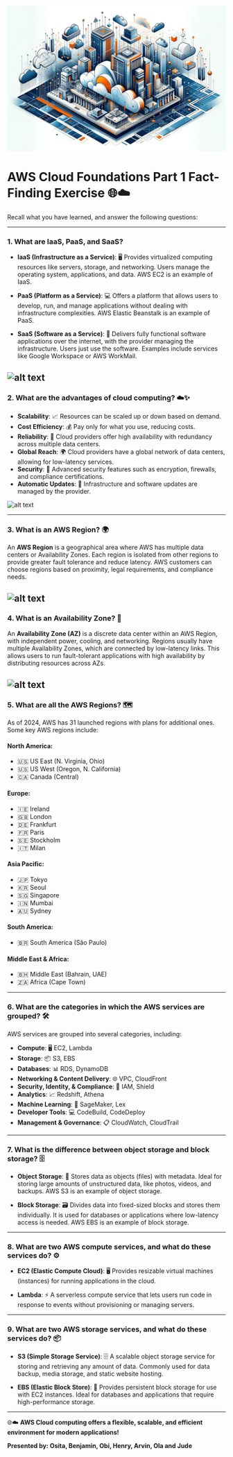 ![alt text](image-20.png)
# AWS Cloud Foundations Part 1 Fact-Finding Exercise 🌐☁️

Recall what you have learned, and answer the following questions:

---

### 1. **What are IaaS, PaaS, and SaaS?** 
- **IaaS (Infrastructure as a Service)**: 🖥️ Provides virtualized computing resources like servers, storage, and networking. Users manage the operating system, applications, and data. AWS EC2 is an example of IaaS.
  
- **PaaS (Platform as a Service)**: 💻 Offers a platform that allows users to develop, run, and manage applications without dealing with infrastructure complexities. AWS Elastic Beanstalk is an example of PaaS.
  
- **SaaS (Software as a Service)**: 📲 Delivers fully functional software applications over the internet, with the provider managing the infrastructure. Users just use the software. Examples include services like Google Workspace or AWS WorkMail.

![alt text](image-7.png)
---

### 2. **What are the advantages of cloud computing?** ☁️✨
- **Scalability**: 📈 Resources can be scaled up or down based on demand.
- **Cost Efficiency**: 💰 Pay only for what you use, reducing costs.
- **Reliability**: 🔄 Cloud providers offer high availability with redundancy across multiple data centers.
- **Global Reach**: 🌍 Cloud providers have a global network of data centers, allowing for low-latency services.
- **Security**: 🔐 Advanced security features such as encryption, firewalls, and compliance certifications.
- **Automatic Updates**: 🔄 Infrastructure and software updates are managed by the provider.

![alt text](image-8.png)

---

### 3. **What is an AWS Region?** 🌍
An **AWS Region** is a geographical area where AWS has multiple data centers or Availability Zones. Each region is isolated from other regions to provide greater fault tolerance and reduce latency. AWS customers can choose regions based on proximity, legal requirements, and compliance needs.

![alt text](image-9.png)
---

### 4. **What is an Availability Zone?** 🏢
An **Availability Zone (AZ)** is a discrete data center within an AWS Region, with independent power, cooling, and networking. Regions usually have multiple Availability Zones, which are connected by low-latency links. This allows users to run fault-tolerant applications with high availability by distributing resources across AZs.

![alt text](image-10.png)
---

### 5. **What are all the AWS Regions?** 🗺️

As of 2024, AWS has 31 launched regions with plans for additional ones. Some key AWS regions include:

#### **North America:**
- 🇺🇸 US East (N. Virginia, Ohio)  
- 🇺🇸 US West (Oregon, N. California)  
- 🇨🇦 Canada (Central)

#### **Europe:**
- 🇮🇪 Ireland  
- 🇬🇧 London  
- 🇩🇪 Frankfurt  
- 🇫🇷 Paris  
- 🇸🇪 Stockholm  
- 🇮🇹 Milan

#### **Asia Pacific:**
- 🇯🇵 Tokyo  
- 🇰🇷 Seoul  
- 🇸🇬 Singapore  
- 🇮🇳 Mumbai  
- 🇦🇺 Sydney

#### **South America:**
- 🇧🇷 South America (São Paulo)

#### **Middle East & Africa:**
- 🇧🇭 Middle East (Bahrain, UAE)  
- 🇿🇦 Africa (Cape Town)

---

### 6. **What are the categories in which the AWS services are grouped?** 🛠️
AWS services are grouped into several categories, including:
- **Compute**: 🖥️ EC2, Lambda  
- **Storage**: 📦 S3, EBS  
- **Databases**: 📊 RDS, DynamoDB  
- **Networking & Content Delivery**: 🌐 VPC, CloudFront  
- **Security, Identity, & Compliance**: 🔐 IAM, Shield  
- **Analytics**: 📈 Redshift, Athena  
- **Machine Learning**: 🤖 SageMaker, Lex  
- **Developer Tools**: 💻 CodeBuild, CodeDeploy  
- **Management & Governance**: 📋 CloudWatch, CloudTrail


---

### 7. **What is the difference between object storage and block storage?** 🗄️
- **Object Storage**: 📂 Stores data as objects (files) with metadata. Ideal for storing large amounts of unstructured data, like photos, videos, and backups. AWS S3 is an example of object storage.

- **Block Storage**: 🗃️ Divides data into fixed-sized blocks and stores them individually. It is used for databases or applications where low-latency access is needed. AWS EBS is an example of block storage.

---

### 8. **What are two AWS compute services, and what do these services do?** ⚙️
- **EC2 (Elastic Compute Cloud)**: 🖥️ Provides resizable virtual machines (instances) for running applications in the cloud.
  
- **Lambda**: ⚡ A serverless compute service that lets users run code in response to events without provisioning or managing servers.

---

### 9. **What are two AWS storage services, and what do these services do?** 📦
- **S3 (Simple Storage Service)**: 🗄️ A scalable object storage service for storing and retrieving any amount of data. Commonly used for data backup, media storage, and static website hosting.
  
- **EBS (Elastic Block Store)**: 📂 Provides persistent block storage for use with EC2 instances. Ideal for databases and applications that require high-performance storage.

--- 

🌐☁️ **AWS Cloud computing offers a flexible, scalable, and efficient environment for modern applications!**


**Presented by: Osita, Benjamin, Obi, Henry, Arvin, Ola and Jude**